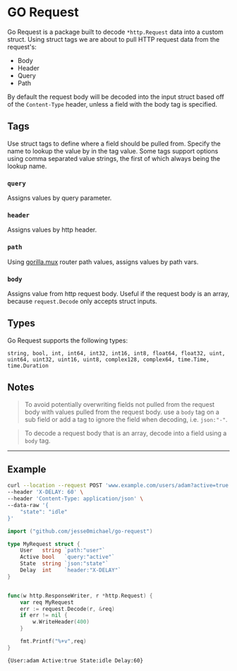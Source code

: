 # GO Request

Go Request is a package built to decode `*http.Request` data into a custom struct. Using struct tags we are about to pull HTTP request data from the request's:
- Body
- Header
- Query
- Path

By default the request body will be decoded into the input struct based off of the `Content-Type` header, unless a field with the body tag is specified. 

## Tags
Use struct tags to define where a field should be pulled from. Specify the name to lookup the value by in the tag value. Some tags support options using comma separated value strings, the first of which always being the lookup name.

### `query`
Assigns values by query parameter.

### `header`
Assigns values by http header.

### `path`
Using [gorilla.mux](github.com/gorilla/mux) router path values, assigns values by path vars.

### `body`
Assigns value from http request body. Useful if the request body is an array, because `request.Decode` only accepts struct inputs.

## Types
Go Request supports the following types:
```
string, bool, int, int64, int32, int16, int8, float64, float32, uint, uint64, uint32, uint16, uint8, complex128, complex64, time.Time, time.Duration
```

## Notes
> To avoid potentially overwriting fields not pulled from the request body with values pulled from the request body. use a `body` tag on a sub field or add a tag to ignore the field when decoding, i.e. `json:"-"`.

> To decode a request body that is an array, decode into a field using a `body` tag.

---

## Example

```bash 
curl --location --request POST 'www.example.com/users/adam?active=true' \
--header 'X-DELAY: 60' \
--header 'Content-Type: application/json' \
--data-raw '{
    "state": "idle"
}'
```


```go
import ("github.com/jesse0michael/go-request")

type MyRequest struct {
	User   string `path:"user"`
	Active bool   `query:"active"`
	State  string `json:"state"`
	Delay  int    `header:"X-DELAY"`
}


func(w http.ResponseWriter, r *http.Request) {
    var req MyRequest
    err := request.Decode(r, &req)
    if err != nil {
        w.WriteHeader(400)
    }

    fmt.Printf("%+v",req)
}
```

```sh
{User:adam Active:true State:idle Delay:60}
```

